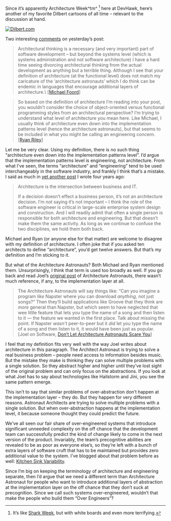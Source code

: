 Since it’s apparently Architecture Week^tm^ [^1] here at DevHawk, here’s
another of my favorite Dilbert cartoons of all time – relevant to the
discussion at hand.

[![Dilbert.com](http://assets.amuniversal.com/5f46b8106cb801301d46001dd8b71c47)](http://dilbert.com/strips/2008-03-04/)

Two interesting
[comments](http://devhawk.net/CommentView,guid,94b98f0d-d884-4557-8df0-8f0dca3b72e7.aspx#commentstart)
on yesterday’s post:

> Architectural thinking is a necessary (and very important) part of
> software development – but beyond the systems level (which is systems
> administration and not software architecture) I have a hard time
> seeing divorcing architectural thinking from the actual development as
> anything but a terrible thing. Although I see that your definition of
> architecture (at the functional level) does not match my caricature of
> the ‘architecture astronauts’ which I do think can be endemic in
> languages that encourage additional layers of architecture.\ 
> [[Michael Foord](http://www.voidspace.org.uk/)]

> So based on the definition of architecture I’m reading into your post,
> you wouldn’t consider the choice of object-oriented versus functional
> programming styles from an architectural perspective? I’m trying to
> understand what level of architecture you mean here. Like Michael, I
> usually think of architecture even down into the implementation
> patterns level (hence the architecture astronauts), but that seems to
> be included in what you might be calling an engineering concern.\
> [[Ryan Riley](http://wizardsofsmart.net/)]

Let me be very clear. Using my definition, there is no such thing
“architecture even down into the implementation patterns level”. I’d
argue that the implementation patterns level is engineering, not
architecture. From what I’ve seen, the terms “architecture” and
“engineering” tend to be used interchangeably in the software industry,
and frankly I think that’s a mistake. I said as much in [yet another
post](http://devhawk.net/2005/08/30/architecture-at-the-intersection/)
I wrote four years ago:

> Architecture is the intersection between business and IT.
>
> If a decision doesn’t effect a business person, it’s not an
> architecture decision. I’m not saying it’s not important – I think the
> role of the software engineer is critical in large-scale enterprise
> system design and construction. And I will readily admit that often a
> single person is responsible for both architecture and engineering.
> But that doesn’t make them the same activity. As long as we continue
> to confuse the two disciplines, we hold them both back.

Michael and Ryan (or anyone else for that matter) are welcome to
disagree with my definition of architecture. I often joke that if you
asked ten architects to define “architecture”, you’d get twelve answers.
But that’s my definition and I’m sticking to it.

But what of the Architecture Astronauts? Both Michael and Ryan mentioned
them. Unsurprisingly, I think that term is used too broadly as well. If
you go back and read Joel’s [original
post](http://www.joelonsoftware.com/articles/fog0000000018.html) of
Architecture Astronauts, there wasn’t much reference, if any, to the
implementation layer at all.

> The Architecture Astronauts will say things like: “Can you imagine a
> program *like* Napster where you can download *anything,* not just
> songs?” Then they’ll build applications like Groove that they think
> are *more* general than Napster, but which seem to have neglected that
> wee little feature that lets you type the name of a song and then
> listen to it — the feature we wanted in the first place. Talk about
> missing the point. If Napster *wasn’t* peer-to-peer but it *did* let
> you type the name of a song and then listen to it, it would have been
> just as popular.\
> [Joel on Software, [Don’t Let Architecture Astronauts Scare
> You](http://www.joelonsoftware.com/articles/fog0000000018.html)]

I feel that my definition fits very well with the way Joel writes about
architecture in this paragraph. The Architect Astronaut is trying to
solve a real business problem – people need access to information
besides music. But the mistake they make is thinking they can solve
multiple problems with a single solution. So they abstract higher and
higher until they’ve lost sight of the original problem and can only
focus on the abstractions. If you look at what Joel has to say about
technologies like Hailstorm and Jini, you see the same pattern emerge.

This isn’t to say that similar problems of over-abstraction don’t happen
at the implementation layer – they do. But they happen for very
different reasons. Astronaut Architects are trying to solve multiple
problems with a single solution. But when over-abstraction happens at
the implementation level, it because someone thought they could predict
the future.

We’ve all seen our fair share of over-engineered systems that introduce
significant unneeded complexity on the off chance that the development
team can successfully predict the kind of change likely to come in the
next version of the product. Invariably, the team’s precognitive
abilities are revealed to be as poor as everyone else’s, so they’re left
with a bunch of extra layers of software cruft that has to be maintained
but provides zero additional value to the system. I’ve blogged about
that problem before as well: [Kitchen Sink
Variability](http://devhawk.net/2008/03/04/kitchen-sink-variability/).

Since I’m big on keeping the terminology of architecture and engineering
separate, then I’d argue that we need a different term than Architecture
Astronaut for people who want to introduce additional layers of
abstraction at the implementation layer on the off chance that they
don’t suck at precognition. Since we call such systems over-engineered,
wouldn’t that make the people who build them “Over Engineers”?

[^1]: It’s like [Shark Week](http://en.wikipedia.org/wiki/Shark_Week), but
with white boards and even more terrifying.
